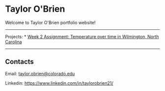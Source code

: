 # Taylor O'Brien

Welcome to Taylor O'Brien portfolio website!

***
Projects:
    * [Week 2 Assignment: Temperature over time in Wilmington, North Carolina](https://taylor-obrien.github.io/notebooks/wilmingtontemps.html)

***

## Contacts

Email: <taylor.obrien@colorado.edu>

Linkedin: <https://www.linkedin.com/in/taylorobrien21/>
